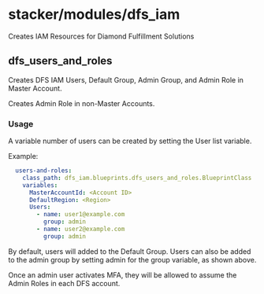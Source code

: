 # stacker/modules/dfs_iam

Creates IAM Resources for Diamond Fulfillment Solutions

## dfs_users_and_roles

Creates DFS IAM Users, Default Group, Admin Group, and Admin Role in Master Account.

Creates Admin Role in non-Master Accounts.

### Usage

A variable number of users can be created by setting the User list variable.

Example: 

```yaml
  users-and-roles:
    class_path: dfs_iam.blueprints.dfs_users_and_roles.BlueprintClass
    variables:
      MasterAccountId: <Account ID>
      DefaultRegion: <Region>
      Users:
        - name: user1@example.com
          group: admin
        - name: user2@example.com
          group: admin
```
By default, users will added to the Default Group. Users can also be added to the admin
group by setting admin for the group variable, as shown above. 

Once an admin user activates MFA, they will be allowed to assume the Admin Roles in
each DFS account.
